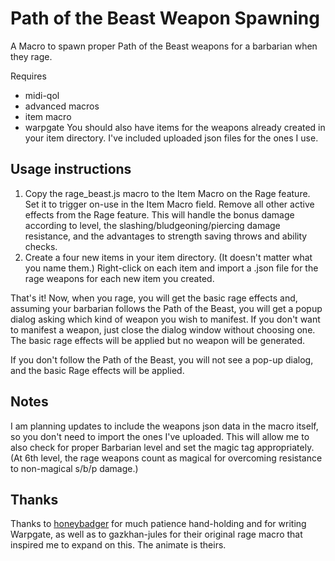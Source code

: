 # Path of the Beast Weapon Spawning
A Macro to spawn proper Path of the Beast weapons for a barbarian when they rage. 

Requires 
- midi-qol
- advanced macros
- item macro
- warpgate 
You should also have items for the weapons already created in your item directory. I've included uploaded json files for the ones I use.
## Usage instructions
1. Copy the rage_beast.js macro to the Item Macro on the Rage feature. Set it to trigger on-use in the Item Macro field. Remove all other active effects from the Rage feature. This will handle the bonus damage according to level, the slashing/bludgeoning/piercing damage resistance, and the advantages to strength saving throws and ability checks.
2. Create a four new items in your item directory. (It doesn't matter what you name them.) Right-click on each item and import a .json file for the rage weapons for each new item you created. 

That's it! Now, when you rage, you will get the basic rage effects and, assuming your barbarian follows the Path of the Beast, you will get a popup dialog asking which kind of weapon you wish to manifest. If you don't want to manifest a weapon, just close the dialog window without choosing one. The basic rage effects will be applied but no weapon will be generated. 

If you don't follow the Path of the Beast, you will not see a pop-up dialog, and the basic Rage effects will be applied.
## Notes
I am planning updates to include the weapons json data in the macro itself, so you don't need to import the ones I've uploaded. This will allow me to also check for proper Barbarian level and set the magic tag appropriately. (At 6th level, the rage weapons count as magical for overcoming resistance to non-magical s/b/p damage.)
## Thanks
Thanks to [honeybadger](https://github.com/trioderegion/warpgate) for much patience hand-holding and for writing Warpgate, as well as to gazkhan-jules for their original rage macro that inspired me to expand on this. The animate is theirs. 
